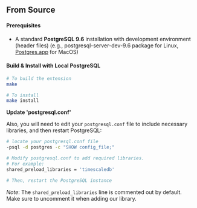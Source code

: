 ## From Source <a id="installation-source"></a>

#### Prerequisites

- A standard **PostgreSQL 9.6** installation with development environment
(header files) (e.g., postgresql-server-dev-9.6 package for
Linux, [Postgres.app](https://postgresapp.com/) for MacOS)

#### Build & Install with Local PostgreSQL

```bash
# To build the extension
make

# To install
make install
```

**Update 'postgresql.conf'**

Also, you will need to edit your `postgresql.conf` file to include
necessary libraries, and then restart PostgreSQL:
```bash
# locate your postgresql.conf file
-psql -d postgres -c "SHOW config_file;"

# Modify postgresql.conf to add required libraries.
# For example:
shared_preload_libraries = 'timescaledb'

# Then, restart the PostgreSQL instance
```
*Note*: The `shared_preload_libraries` line is commented out by default.  
Make sure to uncomment it when adding our library.
